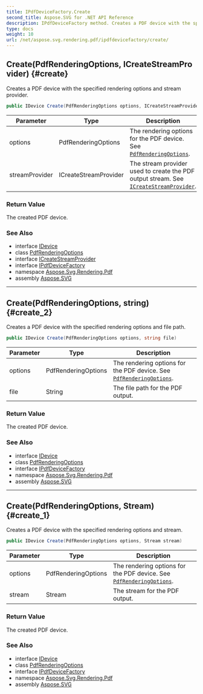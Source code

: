 ```yaml
---
title: IPdfDeviceFactory.Create
second_title: Aspose.SVG for .NET API Reference
description: IPdfDeviceFactory method. Creates a PDF device with the specified rendering options and stream provider
type: docs
weight: 10
url: /net/aspose.svg.rendering.pdf/ipdfdevicefactory/create/
---
```

## Create(PdfRenderingOptions, ICreateStreamProvider) {#create}

Creates a PDF device with the specified rendering options and stream provider.

```csharp
public IDevice Create(PdfRenderingOptions options, ICreateStreamProvider streamProvider)
```

| Parameter | Type | Description |
| --- | --- | --- |
| options | PdfRenderingOptions | The rendering options for the PDF device. See [`PdfRenderingOptions`](../../pdfrenderingoptions/). |
| streamProvider | ICreateStreamProvider | The stream provider used to create the PDF output stream. See [`ICreateStreamProvider`](../../../aspose.svg.io/icreatestreamprovider/). |

### Return Value

The created PDF device.

### See Also

* interface [IDevice](../../../aspose.svg.rendering/idevice/)
* class [PdfRenderingOptions](../../pdfrenderingoptions/)
* interface [ICreateStreamProvider](../../../aspose.svg.io/icreatestreamprovider/)
* interface [IPdfDeviceFactory](../)
* namespace [Aspose.Svg.Rendering.Pdf](../../../aspose.svg.rendering.pdf/)
* assembly [Aspose.SVG](../../../)

---

## Create(PdfRenderingOptions, string) {#create_2}

Creates a PDF device with the specified rendering options and file path.

```csharp
public IDevice Create(PdfRenderingOptions options, string file)
```

| Parameter | Type | Description |
| --- | --- | --- |
| options | PdfRenderingOptions | The rendering options for the PDF device. See [`PdfRenderingOptions`](../../pdfrenderingoptions/). |
| file | String | The file path for the PDF output. |

### Return Value

The created PDF device.

### See Also

* interface [IDevice](../../../aspose.svg.rendering/idevice/)
* class [PdfRenderingOptions](../../pdfrenderingoptions/)
* interface [IPdfDeviceFactory](../)
* namespace [Aspose.Svg.Rendering.Pdf](../../../aspose.svg.rendering.pdf/)
* assembly [Aspose.SVG](../../../)

---

## Create(PdfRenderingOptions, Stream) {#create_1}

Creates a PDF device with the specified rendering options and stream.

```csharp
public IDevice Create(PdfRenderingOptions options, Stream stream)
```

| Parameter | Type | Description |
| --- | --- | --- |
| options | PdfRenderingOptions | The rendering options for the PDF device. See [`PdfRenderingOptions`](../../pdfrenderingoptions/). |
| stream | Stream | The stream for the PDF output. |

### Return Value

The created PDF device.

### See Also

* interface [IDevice](../../../aspose.svg.rendering/idevice/)
* class [PdfRenderingOptions](../../pdfrenderingoptions/)
* interface [IPdfDeviceFactory](../)
* namespace [Aspose.Svg.Rendering.Pdf](../../../aspose.svg.rendering.pdf/)
* assembly [Aspose.SVG](../../../)
